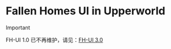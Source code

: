 # Fallen Homes UI in Upperworld

> [!IMPORTANT]
> FH-UI 1.0 已不再维护，请见：[FH-UI 3.0](https://github.com/sheep-realms/Fallen-Homes-UI-in-Upperworld-3)
